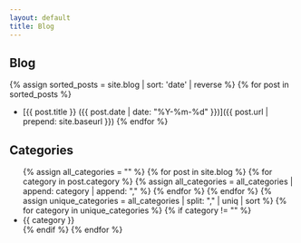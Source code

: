 ```yaml
---
layout: default
title: Blog
---
```


## Blog
{% assign sorted_posts = site.blog | sort: 'date' | reverse %}
{% for post in sorted_posts %}
- [{{ post.title }} ({{ post.date | date: "%Y-%m-%d" }})]({{ post.url | prepend: site.baseurl }})
{% endfor %}


## Categories
<ul>
  {% assign all_categories = "" %}
  {% for post in site.blog %}
    {% for category in post.category %}
      {% assign all_categories = all_categories | append: category | append: "," %}
    {% endfor %}
  {% endfor %}
  {% assign unique_categories = all_categories | split: "," | uniq | sort %}
  {% for category in unique_categories %}
    {% if category != "" %}
      <li>{{ category }}</li>
    {% endif %}
  {% endfor %}
</ul>